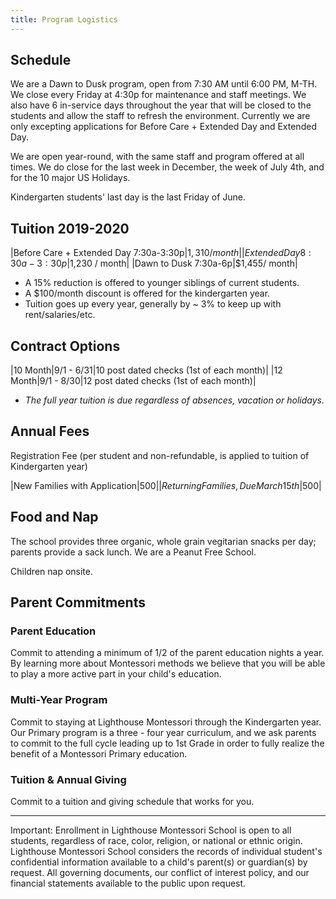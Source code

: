 ```yaml
---
title: Program Logistics
---
```


## Schedule

We are a Dawn to Dusk program, open from 7:30 AM until 6:00 PM, M-TH. We close every Friday at 4:30p for maintenance and staff meetings. We also have 6 in-service days throughout the year that will be closed to the students and allow the staff to refresh the environment. Currently we are only excepting applications for Before Care + Extended Day and Extended Day. 

We are open year-round, with the same staff and program offered at all times. We do close for the last week in December, the week of July 4th, and for the 10 major US Holidays. 

Kindergarten students' last day is the last Friday of June. 

## Tuition 2019-2020

|Before Care + Extended Day 7:30a-3:30p|$1,310 / month|
|Extended Day 8:30a-3:30p|$1,230 / month|
|Dawn to Dusk 7:30a-6p|$1,455/ month|

* A 15% reduction is offered to younger siblings of current students. 
* A $100/month discount is offered for the kindergarten year.
* Tuition goes up every year, generally by ~ 3% to keep up with rent/salaries/etc.

## Contract Options

|10 Month|9/1 - 6/31|10 post dated checks (1st of each month)|
|12 Month|9/1 - 8/30|12 post dated checks (1st of each month)|

* *The full year tuition is due regardless of absences, vacation or holidays.*

## Annual Fees

Registration Fee (per student and non-refundable, is applied to tuition of Kindergarten year)

|New Families with Application|$500|
|Returning Families, Due March 15th|$500|

## Food and Nap

The school provides three organic, whole grain vegitarian snacks per day; parents provide a sack lunch. 
We are a Peanut Free School.

Children nap onsite. 

<a name="parent_commitments"></a>

## Parent Commitments 

### Parent Education

Commit to attending a minimum of 1/2 of the parent education nights a year. By learning more about Montessori methods we believe that you will be able to play a more active part in your child's education.

### Multi-Year Program

Commit to staying at Lighthouse Montessori through the Kindergarten year. Our Primary program is a three - four year curriculum, and we ask parents to commit to the full cycle leading up to 1st Grade in order to fully realize the benefit of a Montessori Primary education.

### Tuition & Annual Giving

Commit to a tuition and giving schedule that works for you.

----

Important: Enrollment in Lighthouse Montessori School is open to all students, regardless of race, color, religion, or national or ethnic origin. Lighthouse Montessori School considers the records of individual student's confidential information available to a child's parent(s) or guardian(s) by request. All governing documents, our conflict of interest policy, and our financial statements available to the public upon request. 
